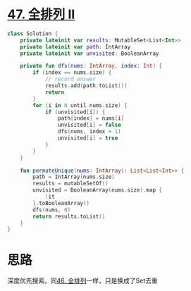# [47. 全排列 II](https://leetcode-cn.com/problems/permutations-ii/)

```kotlin
class Solution {
    private lateinit var results: MutableSet<List<Int>>
    private lateinit var path: IntArray
    private lateinit var unvisited: BooleanArray

    private fun dfs(nums: IntArray, index: Int) {
        if (index == nums.size) {
            // record answer
            results.add(path.toList())
            return
        }
        for (i in 0 until nums.size) {
            if (unvisited[i]) {
                path[index] = nums[i]
                unvisited[i] = false
                dfs(nums, index + 1)
                unvisited[i] = true
            }
        }
    }

    fun permuteUnique(nums: IntArray): List<List<Int>> {
        path = IntArray(nums.size)
        results = mutableSetOf()
        unvisited = BooleanArray(nums.size).map {
            !it
        }.toBooleanArray()
        dfs(nums, 0)
        return results.toList()
    }
}
```

# 思路

深度优先搜索。同[46. 全排列](https://leetcode-cn.com/problems/permutations/)一样，只是换成了Set去重